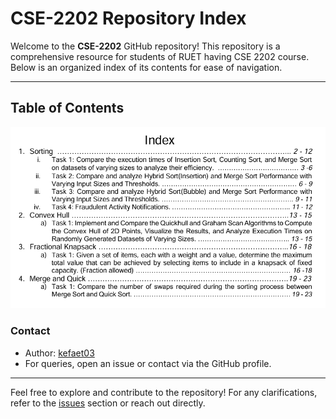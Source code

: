 # CSE-2202 Repository Index

Welcome to the **CSE-2202** GitHub repository! This repository is a comprehensive resource for students of RUET having CSE 2202 course. Below is an organized index of its contents for ease of navigation.  

---

## Table of Contents

![Repository Banner](./image.png)

### **Contact**
   - Author: [kefaet03](https://github.com/kefaet03)  
   - For queries, open an issue or contact via the GitHub profile.

---

Feel free to explore and contribute to the repository! For any clarifications, refer to the [issues](https://github.com/kefaet03/CSE-2202/issues) section or reach out directly.
